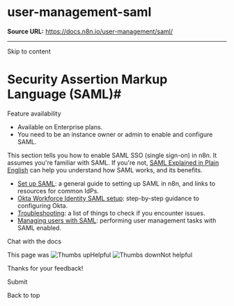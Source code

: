 # user-management-saml

**Source URL:** https://docs.n8n.io/user-management/saml/

---

Skip to content 

[ ](https://github.com/n8n-io/n8n-docs/edit/main/docs/user-management/saml/index.md "Edit this page")

# Security Assertion Markup Language (SAML)#

Feature availability

  * Available on Enterprise plans.
  * You need to be an instance owner or admin to enable and configure SAML.



This section tells you how to enable SAML SSO (single sign-on) in n8n. It assumes you're familiar with SAML. If you're not, [SAML Explained in Plain English](https://www.onelogin.com/learn/saml) can help you understand how SAML works, and its benefits.

  * [Set up SAML](setup/): a general guide to setting up SAML in n8n, and links to resources for common IdPs.
  * [Okta Workforce Identity SAML setup](okta/): step-by-step guidance to configuring Okta.
  * [Troubleshooting](troubleshooting/): a list of things to check if you encounter issues.
  * [Managing users with SAML](managing/): performing user management tasks with SAML enabled.



Chat with the docs

This page was ![Thumbs up](/_images/assets/thumb_up.png)Helpful  ![Thumbs down](/_images/assets/thumb_down.png)Not helpful 

Thanks for your feedback! 

Submit 

Back to top